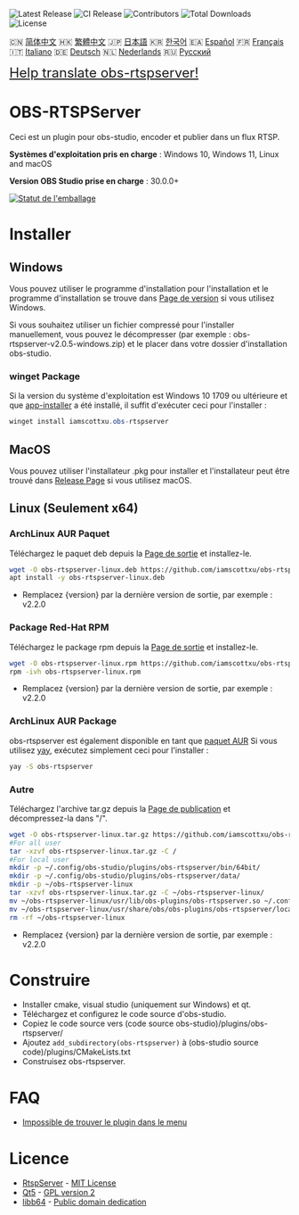 ![Latest Release](https://img.shields.io/github/v/release/iamscottxu/obs-rtspserver.svg)
![CI Release](https://github.com/iamscottxu/obs-rtspserver/workflows/CI%20Release/badge.svg)
![Contributors](https://img.shields.io/github/contributors/iamscottxu/obs-rtspserver.svg)
![Total Downloads](https://img.shields.io/github/downloads/iamscottxu/obs-rtspserver/total.svg)
![License](https://img.shields.io/github/license/iamscottxu/obs-rtspserver.svg)


🇨🇳 [简体中文](//github.com/iamscottxu/obs-rtspserver/blob/master/README_zh-CN.md)
🇭🇰 [繁體中文](//github.com/iamscottxu/obs-rtspserver/blob/master/README_zh-TW.md)
🇯🇵 [日本語](//github.com/iamscottxu/obs-rtspserver/blob/master/README_ja-JP.md)
🇰🇷 [한국어](//github.com/iamscottxu/obs-rtspserver/blob/master/README_ko-KR.md)
🇪🇦 [Español](//github.com/iamscottxu/obs-rtspserver/blob/master/README_es-ES.md)
🇫🇷 [Français](//github.com/iamscottxu/obs-rtspserver/blob/master/README_fr-FR.md)
🇮🇹 [Italiano](//github.com/iamscottxu/obs-rtspserver/blob/master/README_it-IT.md)
🇩🇪 [Deutsch](//github.com/iamscottxu/obs-rtspserver/blob/master/README_de-DE.md)
🇳🇱 [Nederlands](//github.com/iamscottxu/obs-rtspserver/blob/master/README_nl-NL.md)
🇷🇺 [Русский](//github.com/iamscottxu/obs-rtspserver/blob/master/README_ru-RU.md)

<font size="5">[Help translate obs-rtspserver!](https://www.transifex.com/scott-xu/obs-rtspserver)</font>

# OBS-RTSPServer

Ceci est un plugin pour obs-studio, encoder et publier dans un flux RTSP.

**Systèmes d'exploitation pris en charge** : Windows 10, Windows 11, Linux and macOS

**Version OBS Studio prise en charge** : 30.0.0+

[![Statut de l'emballage](https://repology.org/badge/vertical-allrepos/obs-rtspserver.svg)](https://repology.org/project/obs-rtspserver/versions)

# Installer
## Windows
Vous pouvez utiliser le programme d'installation pour l'installation et le programme d'installation se trouve dans [Page de version](https://github.com/iamscottxu/obs-rtspserver/releases) si vous utilisez Windows.

Si vous souhaitez utiliser un fichier compressé pour l'installer manuellement, vous pouvez le décompresser (par exemple : obs-rtspserver-v2.0.5-windows.zip) et le placer dans votre dossier d'installation obs-studio.

### winget Package
Si la version du système d'exploitation est Windows 10 1709 ou ultérieure et que [app-installer](https://www.microsoft.com/store/productId/9NBLGGH4NNS1) a été installé, il suffit d'exécuter ceci pour l'installer :

```powershell
winget install iamscottxu.obs-rtspserver
```

## MacOS
Vous pouvez utiliser l'installateur .pkg pour installer et l'installateur peut être trouvé dans [Release Page](https://github.com/iamscottxu/obs-rtspserver/releases) si vous utilisez macOS.

## Linux (Seulement x64)
### ArchLinux AUR Paquet
Téléchargez le paquet deb depuis la [Page de sortie](https://github.com/iamscottxu/obs-rtspserver/releases) et installez-le.

```bash
wget -O obs-rtspserver-linux.deb https://github.com/iamscottxu/obs-rtspserver/releases/download/{version}/obs-rtspserver-{version}-linux.deb
apt install -y obs-rtspserver-linux.deb
```
* Remplacez {version} par la dernière version de sortie, par exemple : v2.2.0

### Package Red-Hat RPM
Téléchargez le package rpm depuis la [Page de sortie](https://github.com/iamscottxu/obs-rtspserver/releases) et installez-le.

```bash
wget -O obs-rtspserver-linux.rpm https://github.com/iamscottxu/obs-rtspserver/releases/download/{version}/obs-rtspserver-{version}-linux.rpm
rpm -ivh obs-rtspserver-linux.rpm
```
* Remplacez {version} par la dernière version de sortie, par exemple : v2.2.0

### ArchLinux AUR Package
obs-rtspserver est également disponible en tant que [paquet AUR](https://aur.archlinux.org/packages/?O=0&K=obs-rtspserver)
Si vous utilisez [yay](https://github.com/Jguer/yay), exécutez simplement ceci pour l'installer :

```bash
yay -S obs-rtspserver
```

### Autre
Téléchargez l'archive tar.gz depuis la [Page de publication](https://github.com/iamscottxu/obs-rtspserver/releases) et décompressez-la dans "/".

```bash
wget -O obs-rtspserver-linux.tar.gz https://github.com/iamscottxu/obs-rtspserver/releases/download/{version}/obs-rtspserver-{version}-linux.tar.gz
#For all user
tar -xzvf obs-rtspserver-linux.tar.gz -C /
#For local user
mkdir -p ~/.config/obs-studio/plugins/obs-rtspserver/bin/64bit/
mkdir -p ~/.config/obs-studio/plugins/obs-rtspserver/data/
mkdir -p ~/obs-rtspserver-linux
tar -xzvf obs-rtspserver-linux.tar.gz -C ~/obs-rtspserver-linux/
mv ~/obs-rtspserver-linux/usr/lib/obs-plugins/obs-rtspserver.so ~/.config/obs-studio/plugins/obs-rtspserver/bin/64bit/obs-rtspserver.so
mv ~/obs-rtspserver-linux/usr/share/obs/obs-plugins/obs-rtspserver/locale ~/.config/obs-studio/plugins/obs-rtspserver/data/locale
rm -rf ~/obs-rtspserver-linux
```
* Remplacez {version} par la dernière version de sortie, par exemple : v2.2.0


# Construire
* Installer cmake, visual studio (uniquement sur Windows) et qt.
* Téléchargez et configurez le code source d'obs-studio.
* Copiez le code source vers (code source obs-studio)/plugins/obs-rtspserver/
* Ajoutez `add_subdirectory(obs-rtspserver)` à (obs-studio source code)/plugins/CMakeLists.txt
* Construisez obs-rtspserver.

# FAQ
* [Impossible de trouver le plugin dans le menu](https://github.com/iamscottxu/obs-rtspserver/wiki/FAQ#cant-find-the-plugin-in-the-menu)

# Licence
* [RtspServer](https://github.com/PHZ76/RtspServer/) - [MIT License](https://github.com/PHZ76/RtspServer/blob/master/LICENSE)
* [Qt5](https://www.qt.io/) - [GPL version 2](https://doc.qt.io/qt-5/licensing.html)
* [libb64](https://sourceforge.net/projects/libb64/) - [Public domain dedication](https://sourceforge.net/p/libb64/git/ci/master/tree/LICENSE)
